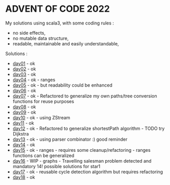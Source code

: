 # ADVENT OF CODE 2022
My solutions using scala3, with some coding rules :
- no side effects,
- no mutable data structure,
- readable, maintainable and easily understandable,

Solutions :
- [day01](src/test/scala/day01/Puzzle.scala) - ok
- [day02](src/test/scala/day02/Puzzle.scala) - ok
- [day03](src/test/scala/day03/Puzzle.scala) - ok
- [day04](src/test/scala/day04/Puzzle.scala) - ok   - ranges
- [day05](src/test/scala/day05/Puzzle.scala) - ok   - but readability could be enhanced
- [day06](src/test/scala/day06/Puzzle.scala) - ok
- [day07](src/test/scala/day07/Puzzle.scala) - ok   - Refactored to generalize my own paths/tree conversion functions for reuse purposes  
- [day08](src/test/scala/day08/Puzzle.scala) - ok
- [day09](src/test/scala/day09/Puzzle.scala) - ok
- [day10](src/test/scala/day10/Puzzle.scala) - ok   - using ZStream
- [day11](src/test/scala/day11/Puzzle.scala) - ok
- [day12](src/test/scala/day12/Puzzle.scala) - ok   - Refactored to generalize shortestPath algorithm - TODO try Dijkstra
- [day13](src/test/scala/day13/Puzzle.scala) - ok   - using parser combinator :) good reminder
- [day14](src/test/scala/day14/Puzzle.scala) - ok
- [day15](src/test/scala/day15/Puzzle.scala) - ok   - ranges - requires some cleanup/refactoring - ranges functions can be generalized
- [day16](src/test/scala/day16/Puzzle.scala) - WIP  - graphs - Travelling salesman problem detected and mandatory 14! possible solutions for star1
- [day17](src/test/scala/day17/Puzzle.scala) - ok   - reusable cycle detection algorithm but requires refactoring
- [day18](src/test/scala/day18/Puzzle.scala) - ok
